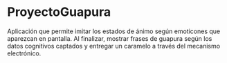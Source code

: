# ProyectoGuapura
Aplicación que permite imitar los estados de ánimo según emoticones que aparezcan en pantalla. Al finalizar, mostrar frases de guapura según los datos cognitivos captados  y entregar un caramelo a través del mecanismo electrónico. 
